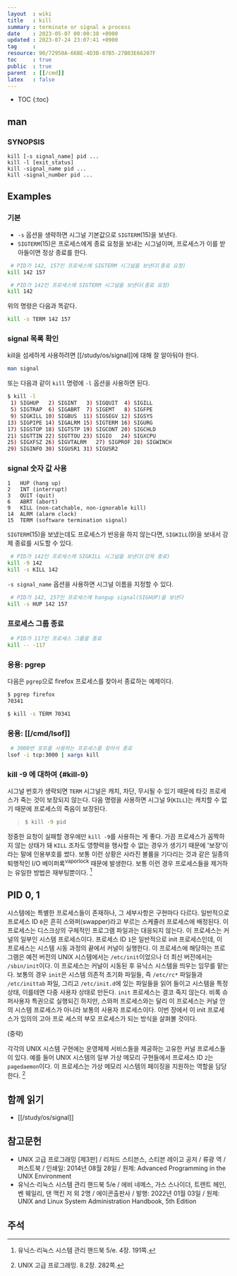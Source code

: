 ```yaml
---
layout  : wiki
title   : kill
summary : terminate or signal a process
date    : 2023-05-07 00:00:38 +0900
updated : 2023-07-24 23:07:41 +0900
tag     : 
resource: 90/72958A-66BE-4D3B-87B5-27B03E66207F
toc     : true
public  : true
parent  : [[/cmd]]
latex   : false
---
```

* TOC
{:toc}

## man

### SYNOPSIS

```
kill [-s signal_name] pid ...
kill -l [exit_status]
kill -signal_name pid ...
kill -signal_number pid ...
```

## Examples

### 기본

- `-s` 옵션을 생략하면 시그널 기본값으로 `SIGTERM`(15)을 보낸다.
- `SIGTERM`(15)은 프로세스에게 종료 요청을 보내는 시그널이며, 프로세스가 이를 받아들이면 정상 종료를 한다.

```bash
 # PID가 142, 157인 프로세스에 SIGTERM 시그널을 보낸다(종료 요청)
kill 142 157

 # PID가 142인 프로세스에 SIGTERM 시그널을 보낸다(종료 요청)
kill 142
```

위의 명령은 다음과 똑같다.

```bash
kill -s TERM 142 157
```

### signal 목록 확인

kill을 섬세하게 사용하려면 [[/study/os/signal]]에 대해 잘 알아둬야 한다.

```bash
man signal
```

또는 다음과 같이 `kill` 명령에 `-l` 옵션을 사용하면 된다.

```bash
$ kill -l
 1) SIGHUP	 2) SIGINT	 3) SIGQUIT	 4) SIGILL
 5) SIGTRAP	 6) SIGABRT	 7) SIGEMT	 8) SIGFPE
 9) SIGKILL	10) SIGBUS	11) SIGSEGV	12) SIGSYS
13) SIGPIPE	14) SIGALRM	15) SIGTERM	16) SIGURG
17) SIGSTOP	18) SIGTSTP	19) SIGCONT	20) SIGCHLD
21) SIGTTIN	22) SIGTTOU	23) SIGIO	24) SIGXCPU
25) SIGXFSZ	26) SIGVTALRM	27) SIGPROF	28) SIGWINCH
29) SIGINFO	30) SIGUSR1	31) SIGUSR2
```

### signal 숫자 값 사용

```
1   HUP (hang up)
2   INT (interrupt)
3   QUIT (quit)
6   ABRT (abort)
9   KILL (non-catchable, non-ignorable kill)
14  ALRM (alarm clock)
15  TERM (software termination signal)
```

`SIGTERM`(15)을 보냈는데도 프로세스가 반응을 하지 않는다면, `SIGKILL`(9)을 보내서 강제 종료를 시도할 수 있다.

```bash
 # PID가 142인 프로세스에 SIGKILL 시그널을 보낸다(강제 종료)
kill -9 142
kill -s KILL 142
```

`-s signal_name` 옵션을 사용하면 시그널 이름을 지정할 수 있다.

```bash
 # PID가 142, 157인 프로세스에 hangup signal(SIGHUP)을 보낸다
kill -s HUP 142 157
```

### 프로세스 그룹 종료

```bash
 # PID가 117인 프로세스 그룹을 종료
kill -- -117
```

### 응용: pgrep

다음은 `pgrep`으로 firefox 프로세스를 찾아서 종료하는 예제이다.

```bash
$ pgrep firefox
70341

$ kill -s TERM 70341
```

### 응용: [[/cmd/lsof]]

```bash
 # 3000번 포트를 사용하는 프로세스를 찾아서 종료
lsof -i tcp:3000 | xargs kill
```

### kill -9 에 대하여 {#kill-9}

>
시그널 번호가 생략되면 `TERM` 시그널은 캐치, 차단, 무시될 수 있기 때문에 타깃 프로세스가 죽는 것이 보장되지 않는다.
다음 명령을 사용하면 시그널 9(`KILL`)는 캐치할 수 없기 때문에 프로세스의 죽음이 보장된다.
>
> ```bash
> $ kill -9 pid
> ```
>
정중한 요청이 실패할 경우에만 `kill -9`를 사용하는 게 좋다.
가끔 프로세스가 꼼짝하지 않는 상태가 돼 `KILL` 조차도 영향력을 행사할 수 없는 경우가 생기기 때문에 '보장'이라는 말에 인용부호를 썼다.
보통 이런 상황은 사라진 볼륨을 기다리는 것과 같은 일종의 퇴행적인 I/O 베이퍼록<sup>vaporlock</sup> 때문에 발생한다.
보통 이런 경우 프로세스들을 제거하는 유일한 방법은 재부팅뿐이다.
[^handbook-191]

## PID 0, 1

>
시스템에는 특별한 프로세스들이 존재하나, 그 세부사항은 구현마다 다르다.
일반적으로 프로세스 ID `0`은 흔히 스와퍼(swapper)라고 부르는 스케줄러 프로세스에 배정된다.
이 프로세스는 디스크상의 구체적인 프로그램 파일과는 대응되지 않는다.
이 프로세스는 커널의 일부인 시스템 프로세스이다.
프로세스 ID `1`은 일반적으로 init 프로세스인데, 이 프로세스는 시스템 시동 과정의 끝에서 커널이 실행한다.
이 프로세스에 해당하는 프로그램은 예전 버전의 UNIX 시스템에서는 `/etc/init`이었으나 더 최신 버전에서는 `/sbin/init`이다.
이 프로세스는 커널이 시동된 후 유닉스 시스템을 띄우는 임무를 맡는다.
보통의 경우 `init`은 시스템 의존적 초기화 파일들, 즉 `/etc/rc*` 파일들과 `/etc/inittab` 파일, 그리고 `/etc/init.d`에 있는 파일들을 읽어 들이고 시스템을 특정 상태, 이를테면 다중 사용자 상태로 만든다.
`init` 프로세스는 결코 죽지 않는다.
비록 슈퍼사용자 특권으로 실행되긴 하지만, 스와퍼 프로세스와는 달리 이 프로세스는 커널 안의 시스템 프로세스가 아니라 보통의 사용자 프로세스이다.
이번 장에서 이 init 프로세스가 임의의 고아 프로 세스의 부모 프로세스가 되는 방식을 살펴볼 것이다.
>
(중략)
>
각각의 UNIX 시스템 구현에는 운영체제 서비스들을 제공하는 고유한 커널 프로세스들이 있다.
예를 들어 UNIX 시스템의 일부 가상 메모리 구현들에서 프로세스 ID `2`는 `pagedaemon`이다.
이 프로세스는 가상 메모리 시스템의 페이징을 지원하는 역할을 담당한다.
[^richard-282]

## 함께 읽기

- [[/study/os/signal]]

## 참고문헌

- UNIX 고급 프로그래밍 [제3판] / 리처드 스티븐스, 스티븐 레이고 공저 / 류광 역 / 퍼스트북 / 인쇄일: 2014년 08월 28일 / 원제: Advanced Programming in the UNIX Environment
- 유닉스·리눅스 시스템 관리 핸드북 5/e / 에비 네메스, 가스 스나이더, 트렌트 헤인, 벤 웨일리, 댄 맥킨 저 외 2명 / 에이콘출판사 / 발행: 2022년 01월 03일 / 원제: UNIX and Linux System Administration Handbook, 5th Edition

## 주석

[^richard-282]: UNIX 고급 프로그래밍. 8.2장. 282쪽.
[^handbook-191]: 유닉스·리눅스 시스템 관리 핸드북 5/e. 4장. 191쪽.

